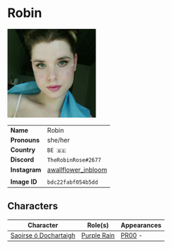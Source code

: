# Robin

<img src="https://raw.githubusercontent.com/jesskelsall/astarus-images/main/players/bdc22fabf054b5dd.png" height="200" />

|||
| --- | --- |
| **Name** | Robin | player.3
| **Pronouns** | she/her |
| **Country** | `BE 🇧🇪` |
| **Discord** | `TheRobinRose#2677` |
| **Instagram** | [awallflower_inbloom](https://www.instagram.com/awallflower_inbloom/) |
||
| **Image ID** | `bdc22fabf054b5dd` |

## Characters

| Character | Role(s) | Appearances |
| --- | --- | --- |
| [Saoirse ó Dochartaigh](../characters/saoirse-o-dochartaigh.md) | [Purple Rain](../campaigns/purple-rain.md) | [PR00](../sessions/PR00.md) - |
